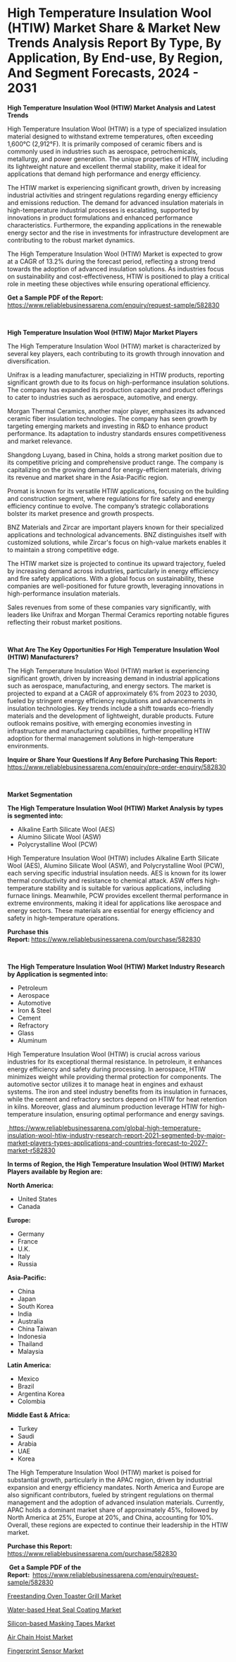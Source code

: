 <p><h1>High Temperature Insulation Wool (HTIW) Market Share & Market New Trends Analysis Report By Type, By Application, By End-use, By Region, And Segment Forecasts, 2024 - 2031</h1></p><p><strong>High Temperature Insulation Wool (HTIW) Market Analysis and Latest Trends</strong></p>
<p><p>High Temperature Insulation Wool (HTIW) is a type of specialized insulation material designed to withstand extreme temperatures, often exceeding 1,600°C (2,912°F). It is primarily composed of ceramic fibers and is commonly used in industries such as aerospace, petrochemicals, metallurgy, and power generation. The unique properties of HTIW, including its lightweight nature and excellent thermal stability, make it ideal for applications that demand high performance and energy efficiency.</p><p>The HTIW market is experiencing significant growth, driven by increasing industrial activities and stringent regulations regarding energy efficiency and emissions reduction. The demand for advanced insulation materials in high-temperature industrial processes is escalating, supported by innovations in product formulations and enhanced performance characteristics. Furthermore, the expanding applications in the renewable energy sector and the rise in investments for infrastructure development are contributing to the robust market dynamics.</p><p>The High Temperature Insulation Wool (HTIW) Market is expected to grow at a CAGR of 13.2% during the forecast period, reflecting a strong trend towards the adoption of advanced insulation solutions. As industries focus on sustainability and cost-effectiveness, HTIW is positioned to play a critical role in meeting these objectives while ensuring operational efficiency.</p></p>
<p><strong>Get a Sample PDF of the Report:&nbsp;</strong> <a href="https://www.reliablebusinessarena.com/enquiry/request-sample/582830?utm_campaign=1573&utm_medium=2&utm_source=Github&utm_content=ia&utm_term=12102024&utm_id=high-temperature-insulation-wool-htiw">https://www.reliablebusinessarena.com/enquiry/request-sample/582830</a></p>
<p>&nbsp;</p>
<p><strong>High Temperature Insulation Wool (HTIW) Major Market Players</strong></p>
<p><p>The High Temperature Insulation Wool (HTIW) market is characterized by several key players, each contributing to its growth through innovation and diversification. </p><p>Unifrax is a leading manufacturer, specializing in HTIW products, reporting significant growth due to its focus on high-performance insulation solutions. The company has expanded its production capacity and product offerings to cater to industries such as aerospace, automotive, and energy.</p><p>Morgan Thermal Ceramics, another major player, emphasizes its advanced ceramic fiber insulation technologies. The company has seen growth by targeting emerging markets and investing in R&D to enhance product performance. Its adaptation to industry standards ensures competitiveness and market relevance.</p><p>Shangdong Luyang, based in China, holds a strong market position due to its competitive pricing and comprehensive product range. The company is capitalizing on the growing demand for energy-efficient materials, driving its revenue and market share in the Asia-Pacific region.</p><p>Promat is known for its versatile HTIW applications, focusing on the building and construction segment, where regulations for fire safety and energy efficiency continue to evolve. The company’s strategic collaborations bolster its market presence and growth prospects.</p><p>BNZ Materials and Zircar are important players known for their specialized applications and technological advancements. BNZ distinguishes itself with customized solutions, while Zircar's focus on high-value markets enables it to maintain a strong competitive edge.</p><p>The HTIW market size is projected to continue its upward trajectory, fueled by increasing demand across industries, particularly in energy efficiency and fire safety applications. With a global focus on sustainability, these companies are well-positioned for future growth, leveraging innovations in high-performance insulation materials.</p><p>Sales revenues from some of these companies vary significantly, with leaders like Unifrax and Morgan Thermal Ceramics reporting notable figures reflecting their robust market positions.</p></p>
<p>&nbsp;</p>
<p><strong>What Are The Key Opportunities For High Temperature Insulation Wool (HTIW) Manufacturers?</strong></p>
<p><p>The High Temperature Insulation Wool (HTIW) market is experiencing significant growth, driven by increasing demand in industrial applications such as aerospace, manufacturing, and energy sectors. The market is projected to expand at a CAGR of approximately 6% from 2023 to 2030, fueled by stringent energy efficiency regulations and advancements in insulation technologies. Key trends include a shift towards eco-friendly materials and the development of lightweight, durable products. Future outlook remains positive, with emerging economies investing in infrastructure and manufacturing capabilities, further propelling HTIW adoption for thermal management solutions in high-temperature environments.</p></p>
<p><strong>Inquire or Share Your Questions If Any Before Purchasing This Report:</strong> <a href="https://www.reliablebusinessarena.com/enquiry/pre-order-enquiry/582830?utm_campaign=1573&utm_medium=2&utm_source=Github&utm_content=ia&utm_term=12102024&utm_id=high-temperature-insulation-wool-htiw">https://www.reliablebusinessarena.com/enquiry/pre-order-enquiry/582830</a></p>
<p>&nbsp;</p>
<p><strong>Market Segmentation</strong></p>
<p><strong>The High Temperature Insulation Wool (HTIW) Market Analysis by types is segmented into:</strong></p>
<p><ul><li>Alkaline Earth Silicate Wool (AES)</li><li>Alumino Silicate Wool (ASW)</li><li>Polycrystalline Wool (PCW)</li></ul></p>
<p><p>High Temperature Insulation Wool (HTIW) includes Alkaline Earth Silicate Wool (AES), Alumino Silicate Wool (ASW), and Polycrystalline Wool (PCW), each serving specific industrial insulation needs. AES is known for its lower thermal conductivity and resistance to chemical attack. ASW offers high-temperature stability and is suitable for various applications, including furnace linings. Meanwhile, PCW provides excellent thermal performance in extreme environments, making it ideal for applications like aerospace and energy sectors. These materials are essential for energy efficiency and safety in high-temperature operations.</p></p>
<p><strong>Purchase this Report:&nbsp;</strong><a href="https://www.reliablebusinessarena.com/purchase/582830?utm_campaign=1573&utm_medium=2&utm_source=Github&utm_content=ia&utm_term=12102024&utm_id=high-temperature-insulation-wool-htiw">https://www.reliablebusinessarena.com/purchase/582830</a></p>
<p>&nbsp;</p>
<p><strong>The High Temperature Insulation Wool (HTIW) Market Industry Research by Application is segmented into:</strong></p>
<p><ul><li>Petroleum</li><li>Aerospace</li><li>Automotive</li><li>Iron & Steel</li><li>Cement</li><li>Refractory</li><li>Glass</li><li>Aluminum</li></ul></p>
<p><p>High Temperature Insulation Wool (HTIW) is crucial across various industries for its exceptional thermal resistance. In petroleum, it enhances energy efficiency and safety during processing. In aerospace, HTIW minimizes weight while providing thermal protection for components. The automotive sector utilizes it to manage heat in engines and exhaust systems. The iron and steel industry benefits from its insulation in furnaces, while the cement and refractory sectors depend on HTIW for heat retention in kilns. Moreover, glass and aluminum production leverage HTIW for high-temperature insulation, ensuring optimal performance and energy savings.</p></p>
<p><a href="https://www.reliablebusinessarena.com/global-high-temperature-insulation-wool-htiw-industry-research-report-2021-segmented-by-major-market-players-types-applications-and-countries-forecast-to-2027-market-r582830?utm_campaign=1573&utm_medium=2&utm_source=Github&utm_content=ia&utm_term=12102024&utm_id=high-temperature-insulation-wool-htiw">&nbsp;https://www.reliablebusinessarena.com/global-high-temperature-insulation-wool-htiw-industry-research-report-2021-segmented-by-major-market-players-types-applications-and-countries-forecast-to-2027-market-r582830</a></p>
<p><strong>In terms of Region, the High Temperature Insulation Wool (HTIW) Market Players available by Region are:</strong></p>
<p>
    <p> <strong> North America: </strong>
        <ul>
            <li>United States</li>
            <li>Canada</li>
        </ul>
        </p> 
    <p> <strong> Europe: </strong>
        <ul>
            <li>Germany</li>
            <li>France</li>
            <li>U.K.</li>
            <li>Italy</li>
            <li>Russia</li>
        </ul>
        </p> 
    <p> <strong> Asia-Pacific: </strong>
        <ul>
            <li>China</li>
            <li>Japan</li>
            <li>South Korea</li>
            <li>India</li>
            <li>Australia</li>
            <li>China Taiwan</li>
            <li>Indonesia</li>
            <li>Thailand</li>
            <li>Malaysia</li>
        </ul>
        </p> 
    <p> <strong> Latin America: </strong>
        <ul>
            <li>Mexico</li>
            <li>Brazil</li>
            <li>Argentina Korea</li>
            <li>Colombia</li>
        </ul>
        </p> 
    <p> <strong> Middle East & Africa: </strong>
        <ul>
            <li>Turkey</li>
            <li>Saudi</li>
            <li>Arabia</li>
            <li>UAE</li>
            <li>Korea</li>
        </ul>
    </p>
    </p>
<p><p>The High Temperature Insulation Wool (HTIW) market is poised for substantial growth, particularly in the APAC region, driven by industrial expansion and energy efficiency mandates. North America and Europe are also significant contributors, fueled by stringent regulations on thermal management and the adoption of advanced insulation materials. Currently, APAC holds a dominant market share of approximately 45%, followed by North America at 25%, Europe at 20%, and China, accounting for 10%. Overall, these regions are expected to continue their leadership in the HTIW market.</p></p>
<p><strong>Purchase this Report: </strong><a href="https://www.reliablebusinessarena.com/purchase/582830?utm_campaign=1573&utm_medium=2&utm_source=Github&utm_content=ia&utm_term=12102024&utm_id=high-temperature-insulation-wool-htiw">https://www.reliablebusinessarena.com/purchase/582830</a></p>
<p>&nbsp;<strong>Get a Sample PDF of the Report:&nbsp;&nbsp;</strong><a href="https://www.reliablebusinessarena.com/enquiry/request-sample/582830?utm_campaign=1573&utm_medium=2&utm_source=Github&utm_content=ia&utm_term=12102024&utm_id=high-temperature-insulation-wool-htiw">https://www.reliablebusinessarena.com/enquiry/request-sample/582830</a></p>
<p><strong></strong></p>
<p><p><a href="https://www.linkedin.com/pulse/consumer-behavior-shifts-freestanding-oven-toaster-grill-market-dqcwc?utm_campaign=1573&utm_medium=2&utm_source=Github&utm_content=ia&utm_term=12102024&utm_id=high-temperature-insulation-wool-htiw">Freestanding Oven Toaster Grill Market</a></p><p><a href="https://www.linkedin.com/pulse/water-based-heat-seal-coating-market-global-trends-forecast-2024-toqgf?utm_campaign=1573&utm_medium=2&utm_source=Github&utm_content=ia&utm_term=12102024&utm_id=high-temperature-insulation-wool-htiw">Water-based Heat Seal Coating Market</a></p><p><a href="https://www.linkedin.com/pulse/silicon-based-masking-tapes-market-evolution-global-trends-regional-mqzkf?utm_campaign=1573&utm_medium=2&utm_source=Github&utm_content=ia&utm_term=12102024&utm_id=high-temperature-insulation-wool-htiw">Silicon-based Masking Tapes Market</a></p><p><a href="https://github.com/rovj3gerson/Market-Research-Report-List-1/blob/main/air-chain-hoist-market.md?utm_campaign=1573&utm_medium=2&utm_source=Github&utm_content=ia&utm_term=12102024&utm_id=high-temperature-insulation-wool-htiw">Air Chain Hoist Market</a></p><p><a href="https://github.com/BryceTownsendr/Market-Research-Report-List-6/blob/main/fingerprint-sensor-market.md?utm_campaign=1573&utm_medium=2&utm_source=Github&utm_content=ia&utm_term=12102024&utm_id=high-temperature-insulation-wool-htiw">Fingerprint Sensor Market</a></p></p>